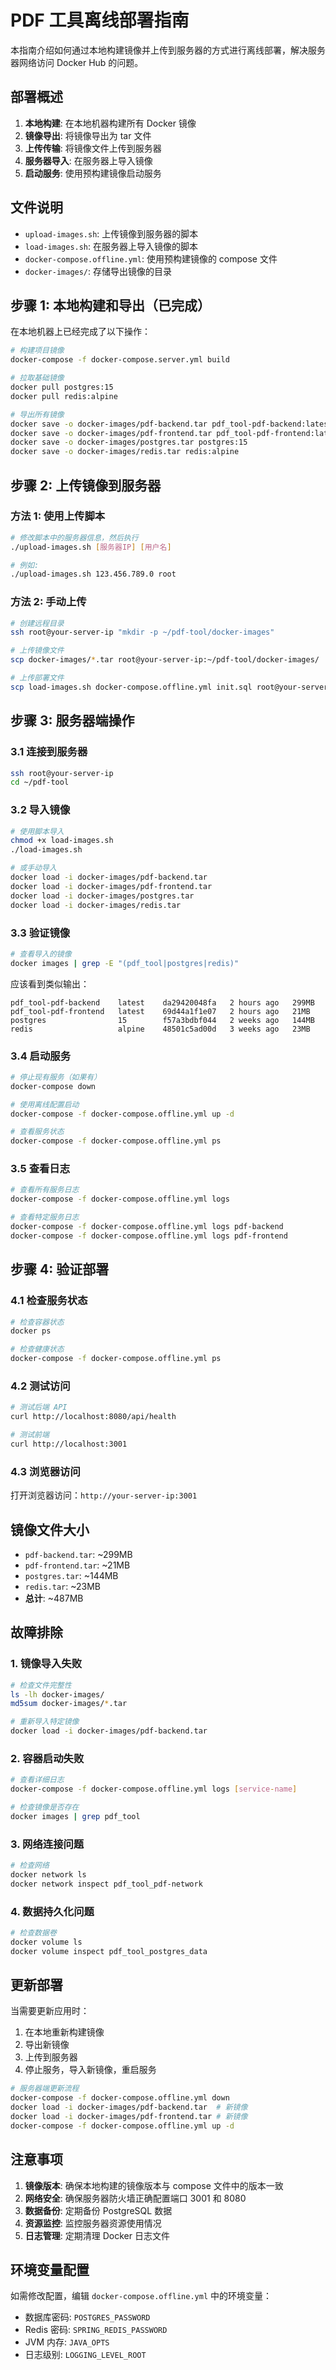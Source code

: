 # PDF 工具离线部署指南

本指南介绍如何通过本地构建镜像并上传到服务器的方式进行离线部署，解决服务器网络访问 Docker Hub 的问题。

## 部署概述

1. **本地构建**: 在本地机器构建所有 Docker 镜像
2. **镜像导出**: 将镜像导出为 tar 文件
3. **上传传输**: 将镜像文件上传到服务器
4. **服务器导入**: 在服务器上导入镜像
5. **启动服务**: 使用预构建镜像启动服务

## 文件说明

- `upload-images.sh`: 上传镜像到服务器的脚本
- `load-images.sh`: 在服务器上导入镜像的脚本
- `docker-compose.offline.yml`: 使用预构建镜像的 compose 文件
- `docker-images/`: 存储导出镜像的目录

## 步骤 1: 本地构建和导出（已完成）

在本地机器上已经完成了以下操作：

```bash
# 构建项目镜像
docker-compose -f docker-compose.server.yml build

# 拉取基础镜像
docker pull postgres:15
docker pull redis:alpine

# 导出所有镜像
docker save -o docker-images/pdf-backend.tar pdf_tool-pdf-backend:latest
docker save -o docker-images/pdf-frontend.tar pdf_tool-pdf-frontend:latest
docker save -o docker-images/postgres.tar postgres:15
docker save -o docker-images/redis.tar redis:alpine
```

## 步骤 2: 上传镜像到服务器

### 方法 1: 使用上传脚本

```bash
# 修改脚本中的服务器信息，然后执行
./upload-images.sh [服务器IP] [用户名]

# 例如:
./upload-images.sh 123.456.789.0 root
```

### 方法 2: 手动上传

```bash
# 创建远程目录
ssh root@your-server-ip "mkdir -p ~/pdf-tool/docker-images"

# 上传镜像文件
scp docker-images/*.tar root@your-server-ip:~/pdf-tool/docker-images/

# 上传部署文件
scp load-images.sh docker-compose.offline.yml init.sql root@your-server-ip:~/pdf-tool/
```

## 步骤 3: 服务器端操作

### 3.1 连接到服务器

```bash
ssh root@your-server-ip
cd ~/pdf-tool
```

### 3.2 导入镜像

```bash
# 使用脚本导入
chmod +x load-images.sh
./load-images.sh

# 或手动导入
docker load -i docker-images/pdf-backend.tar
docker load -i docker-images/pdf-frontend.tar
docker load -i docker-images/postgres.tar
docker load -i docker-images/redis.tar
```

### 3.3 验证镜像

```bash
# 查看导入的镜像
docker images | grep -E "(pdf_tool|postgres|redis)"
```

应该看到类似输出：
```
pdf_tool-pdf-backend    latest    da29420048fa   2 hours ago   299MB
pdf_tool-pdf-frontend   latest    69d44a1f1e07   2 hours ago   21MB
postgres                15        f57a3bdbf044   2 weeks ago   144MB
redis                   alpine    48501c5ad00d   3 weeks ago   23MB
```

### 3.4 启动服务

```bash
# 停止现有服务（如果有）
docker-compose down

# 使用离线配置启动
docker-compose -f docker-compose.offline.yml up -d

# 查看服务状态
docker-compose -f docker-compose.offline.yml ps
```

### 3.5 查看日志

```bash
# 查看所有服务日志
docker-compose -f docker-compose.offline.yml logs

# 查看特定服务日志
docker-compose -f docker-compose.offline.yml logs pdf-backend
docker-compose -f docker-compose.offline.yml logs pdf-frontend
```

## 步骤 4: 验证部署

### 4.1 检查服务状态

```bash
# 检查容器状态
docker ps

# 检查健康状态
docker-compose -f docker-compose.offline.yml ps
```

### 4.2 测试访问

```bash
# 测试后端 API
curl http://localhost:8080/api/health

# 测试前端
curl http://localhost:3001
```

### 4.3 浏览器访问

打开浏览器访问：`http://your-server-ip:3001`

## 镜像文件大小

- `pdf-backend.tar`: ~299MB
- `pdf-frontend.tar`: ~21MB  
- `postgres.tar`: ~144MB
- `redis.tar`: ~23MB
- **总计**: ~487MB

## 故障排除

### 1. 镜像导入失败

```bash
# 检查文件完整性
ls -lh docker-images/
md5sum docker-images/*.tar

# 重新导入特定镜像
docker load -i docker-images/pdf-backend.tar
```

### 2. 容器启动失败

```bash
# 查看详细日志
docker-compose -f docker-compose.offline.yml logs [service-name]

# 检查镜像是否存在
docker images | grep pdf_tool
```

### 3. 网络连接问题

```bash
# 检查网络
docker network ls
docker network inspect pdf_tool_pdf-network
```

### 4. 数据持久化问题

```bash
# 检查数据卷
docker volume ls
docker volume inspect pdf_tool_postgres_data
```

## 更新部署

当需要更新应用时：

1. 在本地重新构建镜像
2. 导出新镜像
3. 上传到服务器
4. 停止服务，导入新镜像，重启服务

```bash
# 服务器端更新流程
docker-compose -f docker-compose.offline.yml down
docker load -i docker-images/pdf-backend.tar  # 新镜像
docker load -i docker-images/pdf-frontend.tar # 新镜像
docker-compose -f docker-compose.offline.yml up -d
```

## 注意事项

1. **镜像版本**: 确保本地构建的镜像版本与 compose 文件中的版本一致
2. **网络安全**: 确保服务器防火墙正确配置端口 3001 和 8080
3. **数据备份**: 定期备份 PostgreSQL 数据
4. **资源监控**: 监控服务器资源使用情况
5. **日志管理**: 定期清理 Docker 日志文件

## 环境变量配置

如需修改配置，编辑 `docker-compose.offline.yml` 中的环境变量：

- 数据库密码: `POSTGRES_PASSWORD`
- Redis 密码: `SPRING_REDIS_PASSWORD`
- JVM 内存: `JAVA_OPTS`
- 日志级别: `LOGGING_LEVEL_ROOT` 